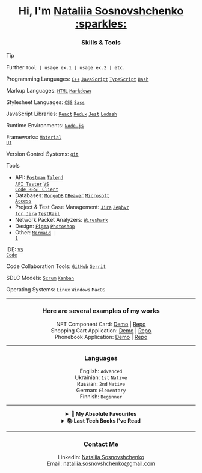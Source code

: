 <h1 align="center">Hi, I'm <a href="https://github.com/sonata22/" target="_blank">Nataliia Sosnovshchenko :sparkles:</a></h1>

<h3 align="center">
Skills & Tools
</h3>

> [!TIP]
> Further <code>Tool | usage ex.1 | usage ex.2 | etc.</code>

Programming Languages:
<code><a href="https://isocpp.org/" target="_blank">C++</a></code>
<code><a href="https://developer.mozilla.org/en/JavaScript" target="_blank">JavaScript</a></code>
<code><a href="https://www.typescriptlang.org/" target="_blank">TypeScript</a></code>
<code><a href="http://www.gnu.org/software/bash/" target="_blank">Bash</a></code>

Markup Languages:
<code><a href="html.spec.whatwg.org" targe="_blank">HTML</a></code>
<code><a href="https://www.markdownguide.org/" target="_blank">Markdown</a></code>

Stylesheet Languages:
<code><a href="https://www.w3.org/Style/CSS/Overview.en.html" target="_blank">CSS</a></code>
<code><a href="https://sass-lang.com/" target="_blank">Sass</a></code>

JavaScript Libraries:
<code><a href="https://react.dev/" target="_blank">React</a></code>
<code><a href="https://redux.js.org/" target="_blank">Redux</a></code>
<code><a href="https://jestjs.io/" target="_blank">Jest</a></code>
<code><a href="https://lodash.com/" target="_blank">Lodash</a></code>


Runtime Environments:
<code><a href="https://nodejs.org/en" target="_blank">Node.js</a></code>

Frameworks:
<code><a href="https://mui.com/" target="_blank">Material UI</a></code>

Version Control Systems:
<code><a href="https://git-scm.com/" target="_blank">git</a></code>

Tools
- API:
<code><a href="https://www.postman.com/" target="_blank">Postman</a></code>
<code><a href="https://chromewebstore.google.com/detail/talend-api-tester-free-ed/aejoelaoggembcahagimdiliamlcdmfm" target="_blank">Talend API Tester</a></code>
<code><a href="https://marketplace.visualstudio.com/items?itemName=humao.rest-client" target="_blank">VS Code REST Client</a></code>
- Databases:
<code><a href="https://www.mongodb.com/" target="_blank">MongoDB</a></code>
<code><a href="https://dbeaver.io/" target="_blank">DBeaver</a></code>
<code><a href="https://www.microsoft.com/en-us/microsoft-365/access" target="_blank">Microsoft Access</a></code>
- Project & Test Case Management:
<code><a href="https://www.atlassian.com/software/jira" target="_blank">Jira</a></code>
<code><a href="https://marketplace.atlassian.com/apps/1014681/zephyr-squad-test-management-for-jira?tab=overview&hosting=cloud" target="_blank">Zephyr for Jira</a></code>
<code><a href="https://www.testrail.com/" target="_blank">TestRail</a></code>
- Network Packet Analyzers:
<code><a href="https://www.wireshark.org/" target="_blank">Wireshark</a></code>
- Design:
<code><a href="https://www.figma.com/" target="_blank">Figma</a></code>
<code><a href="https://www.adobe.com/products/photoshop.html" target="_blank">Photoshop</a></code>
- Other:
<code><a href="https://mermaid.js.org/#/" target="_blank">Mermaid</a> | <a href="https://github.com/sonata22/FullStack_part0" target="_blank">1</a></code>

IDE:
<code><a href="https://code.visualstudio.com/" target="_blank">VS Code</a></code>

Code Collaboration Tools:
<code><a href="https://github.com/" target="_blank">GitHub</a></code>
<code><a href="https://www.gerritcodereview.com/" target="_blank">Gerrit</a></code>

SDLC Models:
<code><a href="https://www.scrum.org/" target="_blank">Scrum</a></code>
<code><a href="https://kanbanguides.org/" target="_blank">Kanban</a></code>

Operating Systems:
<code>Linux</code>
<code>Windows</code>
<code>MacOS</code>

---

<h3 align="center">Here are several examples of my works</h3>

<p align="center">
	NFT Component Card: 
	<a href="https://sonata22.github.io/nft-preview-card-component/" target="_blank">Demo</a> |
	<a href="https://github.com/sonata22/nft-preview-card-component" target="_blank">Repo</a>
	<br>
	Shopping Cart Application:
	<a href="https://bof-frontend-project-advanced-qpdtga5gj-sonata22.vercel.app/" target="_blank">Demo</a> |
	<a href="https://github.com/sonata22/BOF-frontend-advanced-project" target="_blank">Repo</a>
	<br>
	Phonebook Application:
	<a href="https://fullstack-part3-phonebook-piz7.onrender.com/" target="_blank">Demo</a> |
	<a href="https://github.com/sonata22/FullStack_part3?tab=readme-ov-file" target="_blank">Repo</a>
</p>

---

<h3 align="center">Languages</h3>

<p align="center">
	English: <code>Advanced</code><br>
	Ukrainian: <code>1st</code> <code>Native</code><br>
	Russian: <code>2nd</code> <code>Native</code><br>
	German: <code>Elementary</code><br>
	Finnish: <code>Beginner</code><br>
</p>

---

<details align="center">	
  <summary><b>💯 My Absolute Favourites</b></summary>
	<a href="https://cssbattle.dev/player/sonata22" target="_blank">cssbattle.dev/sonata22</a>
	<br>
	<a href="https://www.codewars.com/users/sonata22" target="_blank">codewars.com/sonata22</a>
	<br>
	<a href="https://codepen.io/sonata22" target="_blank">codepen.io/sonata22</a>
</details>
<details align="center">	
  <summary><b>📚 Last Tech Books I've Read</b></summary>
	<table align="center">
	<tbody>
		<tr>
			<th>#</th>
			<th>Title</th>
			<th>Author</th>
			<th>Date Finished</th>
		</tr>
		<tr>
			<td><img src="https://github.com/getify/You-Dont-Know-JS/raw/1st-ed/up%20%26%20going/cover.jpg" alt=YDKJS_book1 height="55"/></td>
			<td><a href="https://github.com/getify/You-Dont-Know-JS/tree/1st-ed/up%20%26%20going" target="_blank"><strong>You Don't Know JS: Up & Going</strong></a></td>
			<td><em>Kyle Simpson</em></td>
			<td>In Progress</td>
		</tr>
		<tr>
			<td><img src="https://mdg.imgix.net/assets/images/book-cover.jpg?auto=format&fit=clip&q=40&w=1080" alt=theMarkdownGuide height="55"/></td>
			<td><a href="https://github.com/mattcone/markdown-guide-book" target="_blank"><strong>The Markdown Guide</strong></a></td>
			<td><em>By Matt Cone</em></td>
			<td>September 22, 2023</td>
		</tr>
	</tbody>
</table>
</details>

---

<h3 align="center">
Contact Me
</h3>

<p align="center">
	LinkedIn: <a href="https://www.linkedin.com/in/nataliia-sosnovshchenko/" target="_blank">Nataliia Sosnovshchenko</a>
	<br>
	Email: <a href="mailto:nataliia.sosnovshchenko@gmail.com" target="_blank">nataliia.sosnovshchenko@gmail.com</a>
</p>
